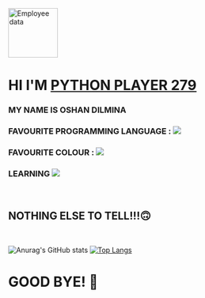 
<img src="https://cdn.discordapp.com/attachments/1009444131145256970/1046759699854397490/status.png" alt="Employee data" width="100" height="100" >
<H1>HI I'M <a href="https://github.com/PYTHON-PLAYER279">PYTHON PLAYER 279<a></H1>

  <H3  > MY NAME IS OSHAN DILMINA</H3>
  <H3  > FAVOURITE PROGRAMMING LANGUAGE : <img src="https://img.shields.io/badge/🐍-Python-brightgreen"/></H3>
  <H3  > FAVOURITE COLOUR : <img src="https://img.shields.io/badge/🔵-BLUE-blue"/></H3>
  <H3  > LEARNING <img src="https://img.shields.io/badge/🌐-WebDevelopment-yellowgreen"/></H3>

  <br>
  
  <H2  > NOTHING ELSE TO TELL!!!🙃</H2>
  
  <br>
  
  
  ![Anurag's GitHub stats](https://github-readme-stats.vercel.app/api?username=PYTHON-PLAYER279&show_icons=true&theme=transparent)
  [![Top Langs](https://github-readme-stats.vercel.app/api/top-langs/?username=PYTHON-PLAYER279&layout=compact)](https://github.com/anuraghazra/github-readme-stats)
  
  
  <H1>GOOD BYE! 👋</H1>
